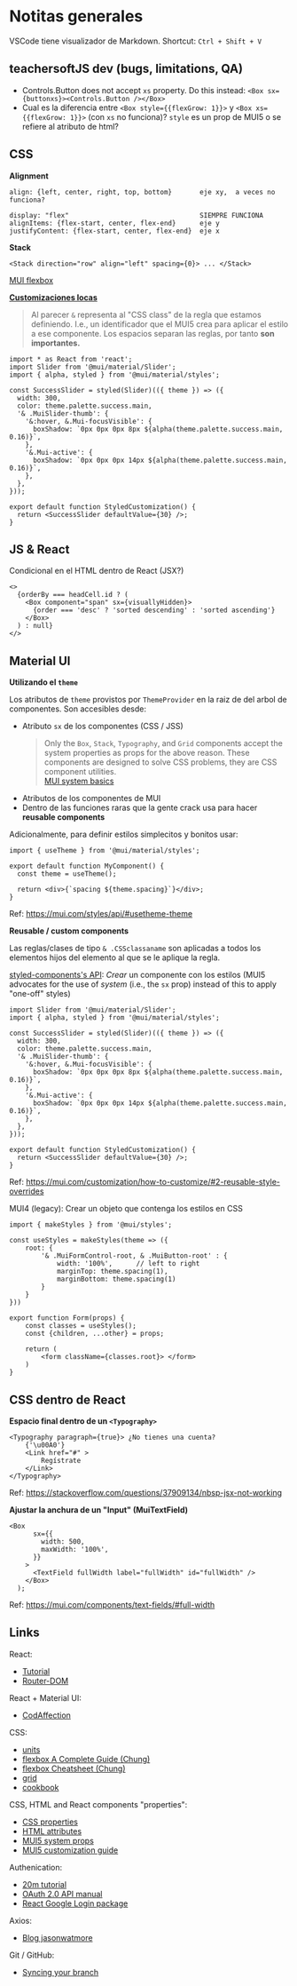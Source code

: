 # Notitas generales

VSCode tiene visualizador de Markdown.  Shortcut:  `Ctrl + Shift + V`

## teachersoftJS dev (bugs, limitations, QA)

- Controls.Button does not accept `xs` property.  Do this instead: 
`<Box sx={buttonxs}><Controls.Button /></Box>`
- Cual es la diferencia entre `<Box style={{flexGrow: 1}}>` y 
  `<Box xs={{flexGrow: 1}}>` (con `xs` no funciona)?  `style` es un prop de 
  MUI5 o se refiere al atributo de html?


## CSS

**Alignment**
```
align: {left, center, right, top, bottom}       eje xy,  a veces no funciona?

display: "flex"                                 SIEMPRE FUNCIONA
alignItems: {flex-start, center, flex-end}      eje y
justifyContent: {flex-start, center, flex-end}  eje x
```

**Stack**
```
<Stack direction="row" align="left" spacing={0}> ... </Stack>
```
[MUI flexbox](https://mui.com/system/flexbox/#align-content)

**[Customizaciones locas](https://mui.com/customization/how-to-customize/)**
> Al parecer `&` representa al "CSS class" de la regla que estamos definiendo.
> I.e., un identificador que el MUI5 crea para aplicar el estilo a ese 
> componente.  Los espacios separan las reglas, por tanto **son importantes.**
```JS
import * as React from 'react';
import Slider from '@mui/material/Slider';
import { alpha, styled } from '@mui/material/styles';

const SuccessSlider = styled(Slider)(({ theme }) => ({
  width: 300,
  color: theme.palette.success.main,
  '& .MuiSlider-thumb': {
    '&:hover, &.Mui-focusVisible': {
      boxShadow: `0px 0px 0px 8px ${alpha(theme.palette.success.main, 0.16)}`,
    },
    '&.Mui-active': {
      boxShadow: `0px 0px 0px 14px ${alpha(theme.palette.success.main, 0.16)}`,
    },
  },
}));

export default function StyledCustomization() {
  return <SuccessSlider defaultValue={30} />;
}
```


## JS & React

Condicional en el HTML dentro de React (JSX?)

```JS
<>
  {orderBy === headCell.id ? (
    <Box component="span" sx={visuallyHidden}>
      {order === 'desc' ? 'sorted descending' : 'sorted ascending'}
    </Box>
  ) : null}
</>
```

## Material UI

**Utilizando el `theme`**

Los atributos de `theme` provistos por `ThemeProvider` en la raiz de del arbol
de componentes.  Son accesibles desde:

- Atributo `sx` de los componentes (CSS / JSS)
  > Only the `Box`, `Stack`, `Typography`, and `Grid` components accept the
  > system properties as props for the above reason. These components are
  > designed to solve CSS problems, they are CSS component utilities.  
  > [MUI system basics](https://mui.com/system/basics/#api-tradeoff)
- Atributos de los componentes de MUI
- Dentro de las funciones raras que la gente crack usa para hacer 
  **reusable components**

Adicionalmente, para definir estilos simplecitos y bonitos usar:

```JS
import { useTheme } from '@mui/material/styles';

export default function MyComponent() {
  const theme = useTheme();

  return <div>{`spacing ${theme.spacing}`}</div>;
}
```

Ref: https://mui.com/styles/api/#usetheme-theme


**Reusable / custom components**

Las reglas/clases de tipo `& .CSSclassaname` son aplicadas a todos los elementos
hijos del elemento al que se le aplique la regla.

[styled-components's API](https://mui.com/system/basics/):  *Crear* un 
componente con los estilos (MUI5 advocates for the use of *system* (i.e., the `sx` prop) instead of this to apply "one-off" styles)

```JS
import Slider from '@mui/material/Slider';
import { alpha, styled } from '@mui/material/styles';

const SuccessSlider = styled(Slider)(({ theme }) => ({
  width: 300,
  color: theme.palette.success.main,
  '& .MuiSlider-thumb': {
    '&:hover, &.Mui-focusVisible': {
      boxShadow: `0px 0px 0px 8px ${alpha(theme.palette.success.main, 0.16)}`,
    },
    '&.Mui-active': {
      boxShadow: `0px 0px 0px 14px ${alpha(theme.palette.success.main, 0.16)}`,
    },
  },
}));

export default function StyledCustomization() {
  return <SuccessSlider defaultValue={30} />;
}
```

Ref: https://mui.com/customization/how-to-customize/#2-reusable-style-overrides

MUI4 (legacy): Crear un objeto que contenga los estilos en CSS

```JS
import { makeStyles } from '@mui/styles';

const useStyles = makeStyles(theme => ({
    root: {
        '& .MuiFormControl-root, & .MuiButton-root' : {
            width: '100%',      // left to right
            marginTop: theme.spacing(1),
            marginBottom: theme.spacing(1)
        }
    }
}))

export function Form(props) {
    const classes = useStyles();
    const {children, ...other} = props;

    return (
        <form className={classes.root}> </form>
    )
}
```


## CSS dentro de React

**Espacio final dentro de un `<Typography>`**

```JS
<Typography paragraph={true}> ¿No tienes una cuenta?
    {'\u00A0'}
    <Link href="#" >
        Regístrate
    </Link>
</Typography>
```
Ref: https://stackoverflow.com/questions/37909134/nbsp-jsx-not-working


**Ajustar la anchura de un "Input"  (MuiTextField)**

```JS
<Box
      sx={{
        width: 500,
        maxWidth: '100%',
      }}
    >
      <TextField fullWidth label="fullWidth" id="fullWidth" />
    </Box>
  );
```

Ref: https://mui.com/components/text-fields/#full-width

## Links

React:
- [Tutorial](https://reactjs.org/tutorial/tutorial.html)
- [Router-DOM](https://reactrouter.com/web/example/basic)

React + Material UI:
- [CodAffection](https://www.youtube.com/watch?v=bL-ZwwF6wTc&list=PLjC4UKOOcfDQtvkTBfjqeWP8EJKi_WaUn&index=1)

CSS:
- [units](https://developer.mozilla.org/en-US/docs/Learn/CSS/Building_blocks/Values_and_units)
- [flexbox A Complete Guide (Chung)](https://css-tricks.com/snippets/css/a-guide-to-flexbox/)
- [flexbox Cheatsheet (Chung)](https://yoksel.github.io/flex-cheatsheet/)
- [grid](https://css-tricks.com/snippets/css/complete-guide-grid/)
- [cookbook](https://developer.mozilla.org/en-US/docs/Web/CSS/Layout_cookbook)

CSS, HTML and React components "properties":
- [CSS properties](https://developer.mozilla.org/en-US/docs/Web/CSS/CSS_Properties_Reference)
- [HTML attributes](https://developer.mozilla.org/en-US/docs/Web/HTML/Attributes)
- [MUI5 system props](https://mui.com/system/properties/)
- [MUI5 customization guide](https://mui.com/customization/how-to-customize/#2-reusable-style-overrides)

Authenication:
- [20m tutorial](https://www.youtube.com/watch?v=MqczHS3Z2bc)
- [OAuth 2.0 API manual](https://developers.google.com/identity/protocols/oauth2)
- [React Google Login package](https://www.npmjs.com/package/react-google-login)

Axios:
- [Blog jasonwatmore](https://jasonwatmore.com/post/2020/07/17/react-axios-http-get-request-examples)

Git / GitHub:
- [Syncing your branch](https://docs.github.com/en/desktop/contributing-and-collaborating-using-github-desktop/keeping-your-local-repository-in-sync-with-github/syncing-your-branch)
